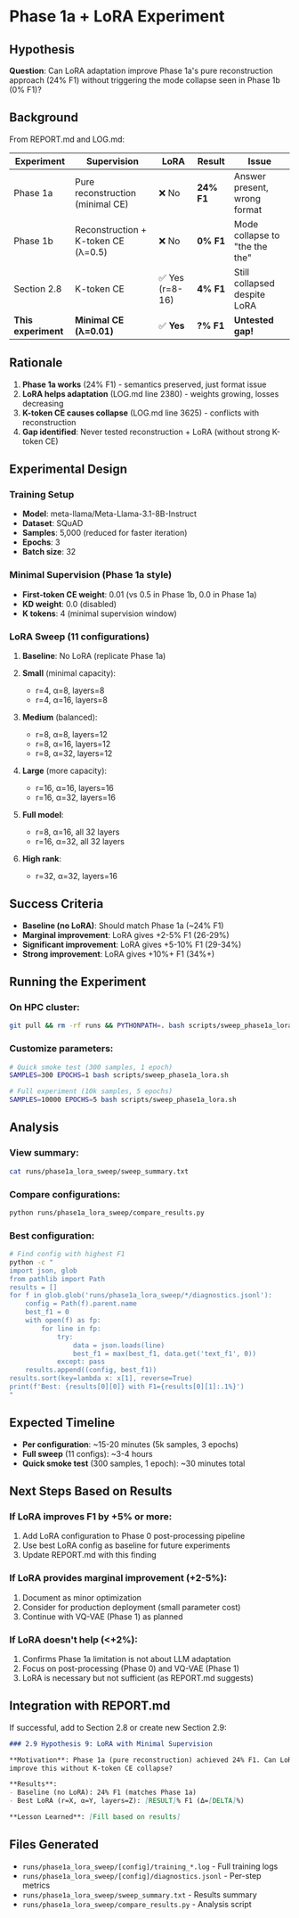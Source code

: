 # Phase 1a + LoRA Experiment

## Hypothesis

**Question**: Can LoRA adaptation improve Phase 1a's pure reconstruction approach (24% F1) without triggering the mode collapse seen in Phase 1b (0% F1)?

## Background

From REPORT.md and LOG.md:

| Experiment | Supervision | LoRA | Result | Issue |
|------------|-------------|------|--------|-------|
| Phase 1a | Pure reconstruction (minimal CE) | ❌ No | **24% F1** | Answer present, wrong format |
| Phase 1b | Reconstruction + K-token CE (λ=0.5) | ❌ No | **0% F1** | Mode collapse to "the the the" |
| Section 2.8 | K-token CE | ✅ Yes (r=8-16) | **4% F1** | Still collapsed despite LoRA |
| **This experiment** | **Minimal CE (λ=0.01)** | ✅ **Yes** | **?% F1** | **Untested gap!** |

## Rationale

1. **Phase 1a works** (24% F1) - semantics preserved, just format issue
2. **LoRA helps adaptation** (LOG.md line 2380) - weights growing, losses decreasing
3. **K-token CE causes collapse** (LOG.md line 3625) - conflicts with reconstruction
4. **Gap identified**: Never tested reconstruction + LoRA (without strong K-token CE)

## Experimental Design

### Training Setup
- **Model**: meta-llama/Meta-Llama-3.1-8B-Instruct
- **Dataset**: SQuAD
- **Samples**: 5,000 (reduced for faster iteration)
- **Epochs**: 3
- **Batch size**: 32

### Minimal Supervision (Phase 1a style)
- **First-token CE weight**: 0.01 (vs 0.5 in Phase 1b, 0.0 in Phase 1a)
- **KD weight**: 0.0 (disabled)
- **K tokens**: 4 (minimal supervision window)

### LoRA Sweep (11 configurations)

1. **Baseline**: No LoRA (replicate Phase 1a)

2. **Small** (minimal capacity):
   - r=4, α=8, layers=8
   - r=4, α=16, layers=8

3. **Medium** (balanced):
   - r=8, α=8, layers=12
   - r=8, α=16, layers=12
   - r=8, α=32, layers=12

4. **Large** (more capacity):
   - r=16, α=16, layers=16
   - r=16, α=32, layers=16

5. **Full model**:
   - r=8, α=16, all 32 layers
   - r=16, α=32, all 32 layers

6. **High rank**:
   - r=32, α=32, layers=16

## Success Criteria

- **Baseline (no LoRA)**: Should match Phase 1a (~24% F1)
- **Marginal improvement**: LoRA gives +2-5% F1 (26-29%)
- **Significant improvement**: LoRA gives +5-10% F1 (29-34%)
- **Strong improvement**: LoRA gives +10%+ F1 (34%+)

## Running the Experiment

### On HPC cluster:
```bash
git pull && rm -rf runs && PYTHONPATH=. bash scripts/sweep_phase1a_lora.sh
```

### Customize parameters:
```bash
# Quick smoke test (300 samples, 1 epoch)
SAMPLES=300 EPOCHS=1 bash scripts/sweep_phase1a_lora.sh

# Full experiment (10k samples, 5 epochs)
SAMPLES=10000 EPOCHS=5 bash scripts/sweep_phase1a_lora.sh
```

## Analysis

### View summary:
```bash
cat runs/phase1a_lora_sweep/sweep_summary.txt
```

### Compare configurations:
```bash
python runs/phase1a_lora_sweep/compare_results.py
```

### Best configuration:
```bash
# Find config with highest F1
python -c "
import json, glob
from pathlib import Path
results = []
for f in glob.glob('runs/phase1a_lora_sweep/*/diagnostics.jsonl'):
    config = Path(f).parent.name
    best_f1 = 0
    with open(f) as fp:
        for line in fp:
            try:
                data = json.loads(line)
                best_f1 = max(best_f1, data.get('text_f1', 0))
            except: pass
    results.append((config, best_f1))
results.sort(key=lambda x: x[1], reverse=True)
print(f'Best: {results[0][0]} with F1={results[0][1]:.1%}')
"
```

## Expected Timeline

- **Per configuration**: ~15-20 minutes (5k samples, 3 epochs)
- **Full sweep** (11 configs): ~3-4 hours
- **Quick smoke test** (300 samples, 1 epoch): ~30 minutes total

## Next Steps Based on Results

### If LoRA improves F1 by +5% or more:
1. Add LoRA configuration to Phase 0 post-processing pipeline
2. Use best LoRA config as baseline for future experiments
3. Update REPORT.md with this finding

### If LoRA provides marginal improvement (+2-5%):
1. Document as minor optimization
2. Consider for production deployment (small parameter cost)
3. Continue with VQ-VAE (Phase 1) as planned

### If LoRA doesn't help (<+2%):
1. Confirms Phase 1a limitation is not about LLM adaptation
2. Focus on post-processing (Phase 0) and VQ-VAE (Phase 1)
3. LoRA is necessary but not sufficient (as REPORT.md suggests)

## Integration with REPORT.md

If successful, add to Section 2.8 or create new Section 2.9:

```markdown
### 2.9 Hypothesis 9: LoRA with Minimal Supervision

**Motivation**: Phase 1a (pure reconstruction) achieved 24% F1. Can LoRA adaptation
improve this without K-token CE collapse?

**Results**:
- Baseline (no LoRA): 24% F1 (matches Phase 1a)
- Best LoRA (r=X, α=Y, layers=Z): [RESULT]% F1 (Δ=[DELTA]%)

**Lesson Learned**: [Fill based on results]
```

## Files Generated

- `runs/phase1a_lora_sweep/[config]/training_*.log` - Full training logs
- `runs/phase1a_lora_sweep/[config]/diagnostics.jsonl` - Per-step metrics
- `runs/phase1a_lora_sweep/sweep_summary.txt` - Results summary
- `runs/phase1a_lora_sweep/compare_results.py` - Analysis script
